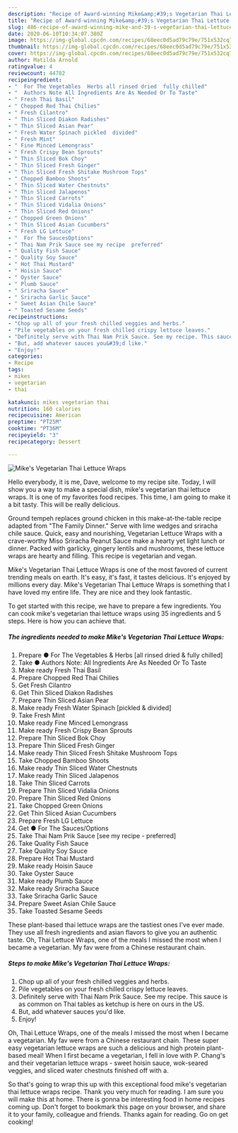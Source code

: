 ```yaml
---
description: "Recipe of Award-winning Mike&amp;#39;s Vegetarian Thai Lettuce Wraps"
title: "Recipe of Award-winning Mike&amp;#39;s Vegetarian Thai Lettuce Wraps"
slug: 486-recipe-of-award-winning-mike-and-39-s-vegetarian-thai-lettuce-wraps
date: 2020-06-10T10:34:07.380Z
image: https://img-global.cpcdn.com/recipes/68eec0d5ad79c79e/751x532cq70/mikes-vegetarian-thai-lettuce-wraps-recipe-main-photo.jpg
thumbnail: https://img-global.cpcdn.com/recipes/68eec0d5ad79c79e/751x532cq70/mikes-vegetarian-thai-lettuce-wraps-recipe-main-photo.jpg
cover: https://img-global.cpcdn.com/recipes/68eec0d5ad79c79e/751x532cq70/mikes-vegetarian-thai-lettuce-wraps-recipe-main-photo.jpg
author: Matilda Arnold
ratingvalue: 4
reviewcount: 44782
recipeingredient:
- "  For The Vegetables  Herbs all rinsed dried  fully chilled"
- "  Authors Note All Ingredients Are As Needed Or To Taste"
- " Fresh Thai Basil"
- " Chopped Red Thai Chilies"
- " Fresh Cilantro"
- " Thin Sliced Diakon Radishes"
- " Thin Sliced Asian Pear"
- " Fresh Water Spinach pickled  divided"
- " Fresh Mint"
- " Fine Minced Lemongrass"
- " Fresh Crispy Bean Sprouts"
- " Thin Sliced Bok Choy"
- " Thin Sliced Fresh Ginger"
- " Thin Sliced Fresh Shitake Mushroom Tops"
- " Chopped Bamboo Shoots"
- " Thin Sliced Water Chestnuts"
- " Thin Sliced Jalapenos"
- " Thin Sliced Carrots"
- " Thin Sliced Vidalia Onions"
- " Thin Sliced Red Onions"
- " Chopped Green Onions"
- " Thin Sliced Asian Cucumbers"
- " Fresh LG Lettuce"
- "  For The SaucesOptions"
- " Thai Nam Prik Sauce see my recipe  preferred"
- " Quality Fish Sauce"
- " Quality Soy Sauce"
- " Hot Thai Mustard"
- " Hoisin Sauce"
- " Oyster Sauce"
- " Plumb Sauce"
- " Sriracha Sauce"
- " Sriracha Garlic Sauce"
- " Sweet Asian Chile Sauce"
- " Toasted Sesame Seeds"
recipeinstructions:
- "Chop up all of your fresh chilled veggies and herbs."
- "Pile vegetables on your fresh chilled crispy lettuce leaves."
- "Definitely serve with Thai Nam Prik Sauce. See my recipe. This sauce is as common on Thai tables as ketchup is here on ours in the US."
- "But, add whatever sauces you&#39;d like."
- "Enjoy!"
categories:
- Recipe
tags:
- mikes
- vegetarian
- thai

katakunci: mikes vegetarian thai 
nutrition: 160 calories
recipecuisine: American
preptime: "PT25M"
cooktime: "PT36M"
recipeyield: "3"
recipecategory: Dessert

---
```



![Mike&#39;s Vegetarian Thai Lettuce Wraps](https://img-global.cpcdn.com/recipes/68eec0d5ad79c79e/751x532cq70/mikes-vegetarian-thai-lettuce-wraps-recipe-main-photo.jpg)

Hello everybody, it is me, Dave, welcome to my recipe site. Today, I will show you a way to make a special dish, mike&#39;s vegetarian thai lettuce wraps. It is one of my favorites food recipes. This time, I am going to make it a bit tasty. This will be really delicious.

Ground tempeh replaces ground chicken in this make-at-the-table recipe adapted from &#34;The Family Dinner.&#34; Serve with lime wedges and sriracha chile sauce. Quick, easy and nourishing, Vegetarian Lettuce Wraps with a crave-worthy Miso Sriracha Peanut Sauce make a hearty yet light lunch or dinner. Packed with garlicky, gingery lentils and mushrooms, these lettuce wraps are hearty and filling. This recipe is vegetarian and vegan.

Mike&#39;s Vegetarian Thai Lettuce Wraps is one of the most favored of current trending meals on earth. It's easy, it's fast, it tastes delicious. It's enjoyed by millions every day. Mike&#39;s Vegetarian Thai Lettuce Wraps is something that I have loved my entire life. They are nice and they look fantastic.


To get started with this recipe, we have to prepare a few ingredients. You can cook mike&#39;s vegetarian thai lettuce wraps using 35 ingredients and 5 steps. Here is how you can achieve that.

<!--inarticleads1-->

##### The ingredients needed to make Mike&#39;s Vegetarian Thai Lettuce Wraps:

1. Prepare  ● For The Vegetables &amp; Herbs [all rinsed dried &amp; fully chilled]
1. Take  ● Authors Note: All Ingredients Are As Needed Or To Taste
1. Make ready  Fresh Thai Basil
1. Prepare  Chopped Red Thai Chilies
1. Get  Fresh Cilantro
1. Get  Thin Sliced Diakon Radishes
1. Prepare  Thin Sliced Asian Pear
1. Make ready  Fresh Water Spinach [pickled &amp; divided]
1. Take  Fresh Mint
1. Make ready  Fine Minced Lemongrass
1. Make ready  Fresh Crispy Bean Sprouts
1. Prepare  Thin Sliced Bok Choy
1. Prepare  Thin Sliced Fresh Ginger
1. Make ready  Thin Sliced Fresh Shitake Mushroom Tops
1. Take  Chopped Bamboo Shoots
1. Make ready  Thin Sliced Water Chestnuts
1. Make ready  Thin Sliced Jalapenos
1. Take  Thin Sliced Carrots
1. Prepare  Thin Sliced Vidalia Onions
1. Prepare  Thin Sliced Red Onions
1. Take  Chopped Green Onions
1. Get  Thin Sliced Asian Cucumbers
1. Prepare  Fresh LG Lettuce
1. Get  ● For The Sauces/Options
1. Take  Thai Nam Prik Sauce [see my recipe - preferred]
1. Take  Quality Fish Sauce
1. Take  Quality Soy Sauce
1. Prepare  Hot Thai Mustard
1. Make ready  Hoisin Sauce
1. Take  Oyster Sauce
1. Make ready  Plumb Sauce
1. Make ready  Sriracha Sauce
1. Take  Sriracha Garlic Sauce
1. Prepare  Sweet Asian Chile Sauce
1. Take  Toasted Sesame Seeds


These plant-based thai lettuce wraps are the tastiest ones I&#39;ve ever made. They use all fresh ingredients and asian flavors to give you an authentic taste. Oh, Thai Lettuce Wraps, one of the meals I missed the most when I became a vegetarian. My fav were from a Chinese restaurant chain. 

<!--inarticleads2-->

##### Steps to make Mike&#39;s Vegetarian Thai Lettuce Wraps:

1. Chop up all of your fresh chilled veggies and herbs.
1. Pile vegetables on your fresh chilled crispy lettuce leaves.
1. Definitely serve with Thai Nam Prik Sauce. See my recipe. This sauce is as common on Thai tables as ketchup is here on ours in the US.
1. But, add whatever sauces you&#39;d like.
1. Enjoy!


Oh, Thai Lettuce Wraps, one of the meals I missed the most when I became a vegetarian. My fav were from a Chinese restaurant chain. These super easy vegetarian lettuce wraps are such a delicious and high protein plant-based meal! When I first became a vegetarian, I fell in love with P. Chang&#39;s and their vegetarian lettuce wraps - sweet hoisin sauce, wok-seared veggies, and sliced water chestnuts finished off with a. 

So that's going to wrap this up with this exceptional food mike&#39;s vegetarian thai lettuce wraps recipe. Thank you very much for reading. I am sure you will make this at home. There is gonna be interesting food in home recipes coming up. Don't forget to bookmark this page on your browser, and share it to your family, colleague and friends. Thanks again for reading. Go on get cooking!
